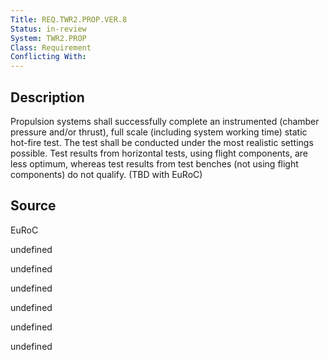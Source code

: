 ```yaml
---
Title: REQ.TWR2.PROP.VER.8
Status: in-review
System: TWR2.PROP
Class: Requirement
Conflicting With: 
---
```


## Description

Propulsion systems shall successfully complete an instrumented (chamber pressure and/or thrust), full scale (including system working time) static hot-fire test. The test shall be conducted under the most realistic settings possible. Test results from horizontal tests, using flight components, are less optimum, whereas test results from test benches (not using flight components) do not qualify. (TBD with EuRoC)

## Source

EuRoC


undefined

undefined

undefined

undefined

undefined

undefined